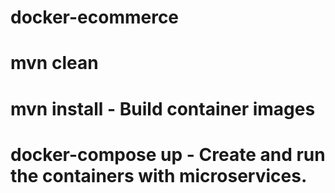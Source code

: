 # docker-ecommerce

# mvn clean

# mvn install - Build container images

# docker-compose up - Create and run the containers with microservices.
